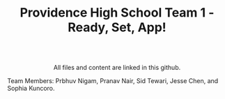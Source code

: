 <center><h1>Providence High School Team 1 - Ready, Set, App!</h1></center>
<br><br>
<center><p>All files and content are linked in this github.</p></center>
<p>Team Members: Prbhuv Nigam, Pranav Nair, Sid Tewari, Jesse Chen, and Sophia Kuncoro.</p>

